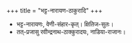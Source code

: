 +++
title = "भट्ट-नारायण-ठाकुरादि"
+++

- भट्ट-नारायणः, वेणी-संहार-कृत्।  क्षितिज-सुतः। 
- तत्-प्रजासु रवीन्द्रनाथ-ठाक्कुरादयः, नाडिया-राजानः। 